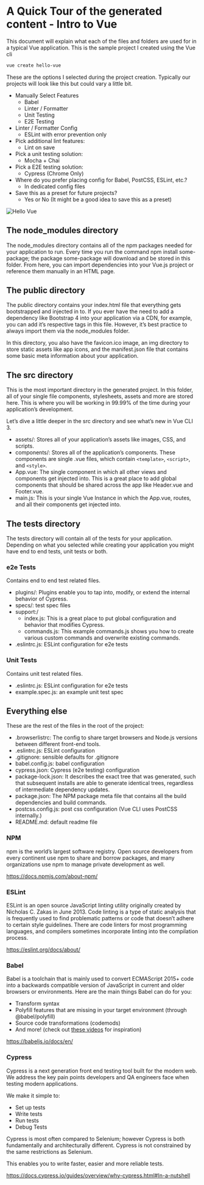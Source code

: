 # A Quick Tour of the generated content - Intro to Vue

This document will explain what each of the files and folders are used for in a typical Vue application. This is the sample project I created using the Vue cli 

```bash
vue create hello-vue
```

These are the options I selected during the project creation. Typically our projects will look like this but could vary a little bit.

* Manually Select Features
    * Babel
    * Linter / Formatter
    * Unit Testing
    * E2E Testing
* Linter / Formatter Config
    * ESLint with error prevention only
* Pick additional lint features:
    * Lint on save
* Pick a unit testing solution:
    * Mocha + Chai
* Pick a E2E testing solution:
    * Cypress (Chrome Only)
* Where do you prefer placing config for Babel, PostCSS, ESLint, etc.?
    * In dedicated config files
* Save this as a preset for future projects?
    * Yes or No (It might be a good idea to save this as a preset)

![Hello Vue](img/hello-vue.png)

## The node_modules directory

The node_modules directory contains all of the npm packages needed for your application to run. Every time you run the command npm install some-package; the package some-package will download and be stored in this folder. From here, you can import dependencies into your Vue.js project or reference them manually in an HTML page.

## The public directory

The public directory contains your index.html file that everything gets bootstrapped and injected in to. If you ever have the need to add a dependency like Bootstrap 4 into your application via a CDN, for example, you can add it’s respective tags in this file. However, it’s best practice to always import them via the node_modules folder.

In this directory, you also have the favicon.ico image, an img directory to store static assets like app icons, and the manifest.json file that contains some basic meta information about your application.

## The src directory

This is the most important directory in the generated project. In this folder, all of your single file components, stylesheets, assets and more are stored here. This is where you will be working in 99.99% of the time during your application’s development. 

Let’s dive a little deeper in the src directory and see what’s new in Vue CLI 3.

* assets/: Stores all of your application’s assets like images, CSS, and scripts.
* components/: Stores all of the application’s components. These components are single .vue files, which contain `<template>`, `<script>`, and `<style>`.
* App.vue: The single component in which all other views and components get injected into. This is a great place to add global components that should be shared across the app like Header.vue and Footer.vue.
* main.js: This is your single Vue Instance in which the App.vue, routes, and all their components get injected into.

## The tests directory 

The tests directory will contain all of the tests for your application. Depending on what you selected while creating your application you might have end to end tests, unit tests or both. 

### e2e Tests

Contains end to end test related files. 

* plugins/: Plugins enable you to tap into, modify, or extend the internal behavior of Cypress.
* specs/: test spec files
* support:/ 
    * index.js: This is a great place to put global configuration and behavior that modifies Cypress.
    * commands.js: This example commands.js shows you how to create various custom commands and overwrite existing commands.
* .eslintrc.js: ESLint configuration for e2e tests

### Unit Tests

Contains unit test related files.

* .eslintrc.js: ESLint configuration for e2e tests
* example.spec.js: an example unit test spec

## Everything else

These are the rest of the files in the root of the project:

* .browserlistrc: The config to share target browsers and Node.js versions between different front-end tools. 
* .eslintrc.js: ESLint configuration
* .gitignore: sensible defaults for .gitignore
* babel.config.js: babel configuration 
* cypress.json: Cypress (e2e testing) configuration
* package-lock.json: It describes the exact tree that was generated, such that subsequent installs are able to generate identical trees, regardless of intermediate dependency updates.
* package.json: The NPM package meta file that contains all the build dependencies and build commands.
* postcss.config.js: post css configuration (Vue CLI uses PostCSS internally.)
* README.md: default readme file


### NPM 

npm is the world’s largest software registry. Open source developers from every continent use npm to share and borrow packages, and many organizations use npm to manage private development as well.

https://docs.npmjs.com/about-npm/

### ESLint

ESLint is an open source JavaScript linting utility originally created by Nicholas C. Zakas in June 2013. Code linting is a type of static analysis that is frequently used to find problematic patterns or code that doesn’t adhere to certain style guidelines. There are code linters for most programming languages, and compilers sometimes incorporate linting into the compilation process.

https://eslint.org/docs/about/

### Babel

Babel is a toolchain that is mainly used to convert ECMAScript 2015+ code into a backwards compatible version of JavaScript in current and older browsers or environments. Here are the main things Babel can do for you:

* Transform syntax
* Polyfill features that are missing in your target environment (through @babel/polyfill)
* Source code transformations (codemods)
* And more! (check out [these videos](https://babeljs.io/videos.html) for inspiration)

https://babeljs.io/docs/en/

### Cypress

Cypress is a next generation front end testing tool built for the modern web. We address the key pain points developers and QA engineers face when testing modern applications.

We make it simple to:

* Set up tests
* Write tests
* Run tests
* Debug Tests

Cypress is most often compared to Selenium; however Cypress is both fundamentally and architecturally different. Cypress is not constrained by the same restrictions as Selenium.

This enables you to write faster, easier and more reliable tests.

https://docs.cypress.io/guides/overview/why-cypress.html#In-a-nutshell

